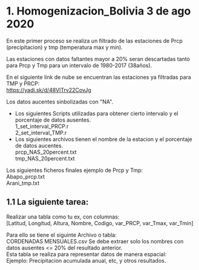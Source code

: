 # 1. Homogenizacion_Bolivia 3 de ago 2020
En este primer proceso se realiza un filtrado de las estaciones de Prcp (precipitacion) y  tmp (temperatura max y  min).

Las estaciones con datos faltantes mayor a 20% seran descartadas tanto para Prcp y Tmp para un intervalo de 1980-2017 (38años).

En el siguiente link de nube se encuentran las estaciones ya filtradas para TMP y PRCP:\
https://yadi.sk/d/48VlTrv22CovJg

Los datos aucentes sinbolizadas con "NA".

- Los siguientes Scripts utilizadas para obtener cierto intervalo y el porcentaje de datos ausentes. \
 1_set_interval_PRCP.r \
 2_set_interval_TMP.r
- Los siguientes archivos tienen el nombre de la estacion y el porcentaje de datos aucentes.\
 prcp_NAS_20percent.txt\
 tmp_NAS_20percent.txt

Los siguientes ficheros finales ejemplo de Prcp y Tmp: \
 Abapo_prcp.txt  \
 Arani_tmp.txt 

## 1.1 La siguiente tarea:
Realizar una tabla como tu ex, con  columnas:\
[Latitud, Longitud, Altura, Nombre, Codigo, var_PRCP, var_Tmax, var_Tmin] 

Para ello se tiene el siguinte Archivo o tabla:\
CORDENADAS MENSUALES.csv 
Se debe extraer solo los nombres con datos ausentes <= 20% del resultado anterior. \
Esta tabla se realiza para representar datos de manera espacial: \
Ejemplo: Precipitacion acumulada anual, etc, y otros resultados.






